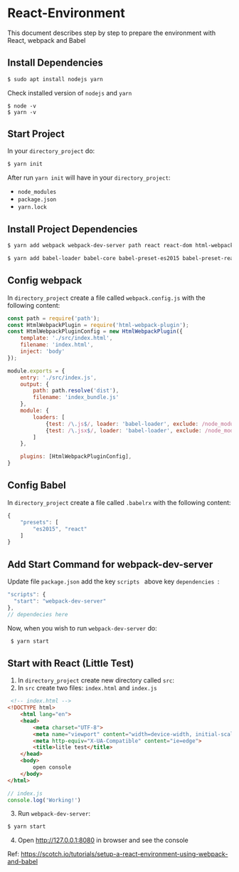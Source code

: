 # React-Environment
This document describes step by step to prepare the environment with React, webpack and Babel

## Install Dependencies ##
```sh
$ sudo apt install nodejs yarn
```
Check installed version of ```nodejs``` and ```yarn```
```SH
$ node -v
$ yarn -v
```
## Start Project ##
In your ```directory_project``` do:
```sh
$ yarn init
```
After run ```yarn init``` will have in your ```directory_project```:
 - ```node_modules```
 - ```package.json```
 - ```yarn.lock```

## Install Project Dependencies ##
```sh
$ yarn add webpack webpack-dev-server path react react-dom html-webpack-plugin
```
```sh
$ yarn add babel-loader babel-core babel-preset-es2015 babel-preset-react --dev
```

## Config webpack ##
In ```directory_project``` create a file called ```webpack.config.js``` with the following content:

```js
const path = require('path');
const HtmlWebpackPlugin = require('html-webpack-plugin');
const HtmlWebpackPluginConfig = new HtmlWebpackPlugin({
    template: './src/index.html',
    filename: 'index.html',
    inject: 'body'
});

module.exports = {
    entry: './src/index.js',
    output: {
        path: path.resolve('dist'),
        filename: 'index_bundle.js'
    },
    module: {
        loaders: [
            {test: /\.js$/, loader: 'babel-loader', exclude: /node_modules/}, // for browser read js written in ES6
            {test: /\.jsx$/, loader: 'babel-loader', exclude: /node_modules/} // for browser read jsx written in ES6
        ]
    },

    plugins: [HtmlWebpackPluginConfig],
}
```

## Config Babel ##
In ```directory_project``` create a file called ```.babelrx``` with the following content:

```js
{
    "presets": [
        "es2015", "react"
    ]
}
```

## Add Start Command for webpack-dev-server ##
 Update file  ```package.json``` add the key  ```scripts ``` above key  ```dependencies ```:
  ```js
"scripts": {
    "start": "webpack-dev-server"
},
// dependecies here
```
Now, when you wish to run ```webpack-dev-server``` do:
```sh
 $ yarn start 
```
## Start with React (Little Test) ##
1. In ```directory_project``` create new directory called ```src```:
2. In ```src``` create two files: ```index.html``` and ```index.js```

```html
 <!-- index.html -->
<!DOCTYPE html>
    <html lang="en">
    <head>
        <meta charset="UTF-8">
        <meta name="viewport" content="width=device-width, initial-scale=1.0">
        <meta http-equiv="X-UA-Compatible" content="ie=edge">
        <title>litle test</title>
    </head>
    <body>
        open console
    </body>
</html>
 ```
 
 ```js
// index.js
console.log('Working!')
 ```
3. Run ```webpack-dev-server```:
```sh
$ yarn start
```
4. Open http://127.0.0.1:8080 in browser and see the console

Ref: https://scotch.io/tutorials/setup-a-react-environment-using-webpack-and-babel